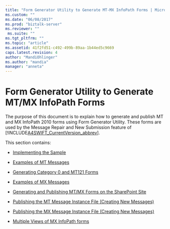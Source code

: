 ```yaml
---
title: "Form Generator Utility to Generate MT-MX InfoPath Forms | Microsoft Docs"
ms.custom: ""
ms.date: "06/08/2017"
ms.prod: "biztalk-server"
ms.reviewer: ""
 ms.suite: ""
ms.tgt_pltfrm: ""
ms.topic: "article"
ms.assetid: 41f2fd51-c492-499b-89aa-1b44ed5c9669
caps.latest.revision: 4
author: "MandiOhlinger"
ms.author: "mandia"
manager: "anneta"
---
```

# Form Generator Utility to Generate MT/MX InfoPath Forms
The purpose of this document is to explain how to generate and publish MT and MX InfoPath 2010 forms using Form Generator Utility. These forms are used by the Message Repair and New Submission feature of [!INCLUDE[A4SWIFT_CurrentVersion_abbrev](../../includes/a4swift-currentversion-abbrev-md.md)].  
  
 This section contains:  
  
-   [Implementing the Sample](../../adapters-and-accelerators/accelerator-swift/implementing-the-sample.md)  
  
-   [Examples of MT Messages](../../adapters-and-accelerators/accelerator-swift/examples-of-mt-messages.md)  
  
-   [Generating Category 0 and MT121 Forms](../../adapters-and-accelerators/accelerator-swift/generating-category-0-and-mt121-forms.md)  
  
-   [Examples of MX Messages](../../adapters-and-accelerators/accelerator-swift/examples-of-mx-messages.md)  
  
-   [Generating and Publishing MT/MX Forms on the SharePoint Site](../../adapters-and-accelerators/accelerator-swift/generating-and-publishing-mt-mx-forms-on-the-sharepoint-site.md)  
  
-   [Publishing the MT Message Instance File (Creating New Messages)](../../adapters-and-accelerators/accelerator-swift/publishing-the-mt-message-instance-file-creating-new-messages.md)  
  
-   [Publishing the MX Message Instance File (Creating New Messages)](../../adapters-and-accelerators/accelerator-swift/publishing-the-mx-message-instance-file-creating-new-messages.md)  
  
-   [Multiple Views of MX InfoPath forms](../../adapters-and-accelerators/accelerator-swift/multiple-views-of-mx-infopath-forms.md)